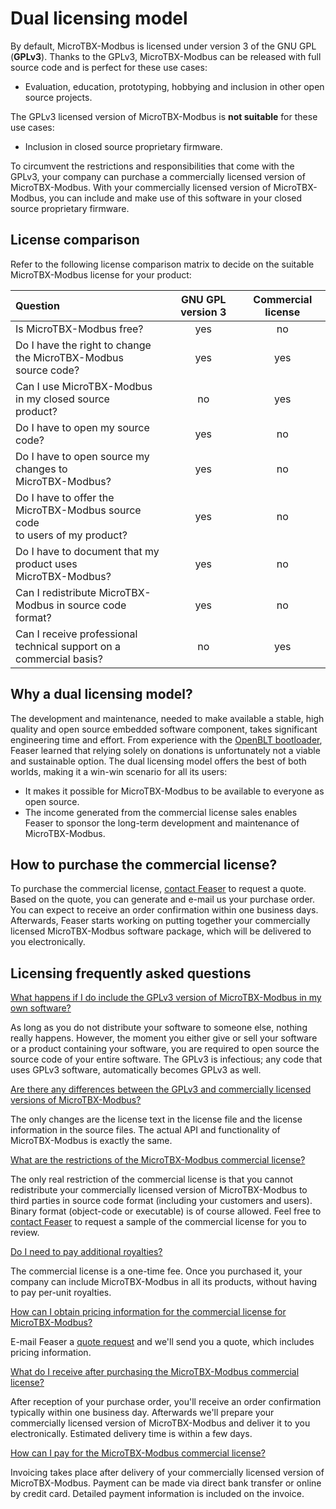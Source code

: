 # Dual licensing model

By default, MicroTBX-Modbus is licensed under version 3 of the GNU GPL (**GPLv3**). Thanks to the GPLv3, MicroTBX-Modbus can be released with full source code and is perfect for these use cases:

* Evaluation, education, prototyping, hobbying and inclusion in other open source projects.

The GPLv3 licensed version of MicroTBX-Modbus is **not suitable** for these use cases:

* Inclusion in closed source proprietary firmware.

To circumvent the restrictions and responsibilities that come with the GPLv3, your company can purchase a commercially licensed version of MicroTBX-Modbus. With your commercially licensed version of MicroTBX-Modbus, you can include and make use of this software in your closed source proprietary firmware.

## License comparison

Refer to the following license comparison matrix to decide on the suitable MicroTBX-Modbus license for your product:

| Question                                                     | GNU GPL version 3 | Commercial license |
| :----------------------------------------------------------- | :---------------: | :----------------: |
| Is MicroTBX-Modbus free?                                     |        yes        |         no         |
| Do I have the right to change the MicroTBX-Modbus<br> source code? |        yes        |        yes         |
| Can I use MicroTBX-Modbus in my closed source<br> product?   |        no         |        yes         |
| Do I have to open my source code?                            |        yes        |         no         |
| Do I have to open source my changes to<br> MicroTBX-Modbus?  |        yes        |         no         |
| Do I have to offer the MicroTBX-Modbus source code<br> to users of my product? |        yes        |         no         |
| Do I have to document that my product uses<br> MicroTBX-Modbus? |        yes        |         no         |
| Can I redistribute MicroTBX-Modbus in source code<br> format? |        yes        |         no         |
| Can I receive professional technical support on a<br> commercial basis? |        no         |        yes         |

## Why a dual licensing model?

The development and maintenance, needed to make available a stable, high quality and open source embedded software component, takes significant engineering time and effort. From experience with the [OpenBLT bootloader](https://github.com/feaser/openblt), Feaser learned that relying solely on donations is unfortunately not a viable and sustainable option. The dual licensing model offers the best of both worlds, making it a win-win scenario for all its users:

* It makes it possible for MicroTBX-Modbus to be available to everyone as open source.
* The income generated from the commercial license sales enables Feaser to sponsor the long-term development and maintenance of MicroTBX-Modbus.

## How to purchase the commercial license?

To purchase the commercial license, [contact Feaser](mailto:sales@feaser.com?subject=Quote%20request%20for%20MicroTBX-Modbus) to request a quote. Based on the quote, you can generate and e-mail us your purchase order. You can expect to receive an order confirmation within one business days. Afterwards, Feaser starts working on putting together your commercially licensed MicroTBX-Modbus software package, which will be delivered to you electronically.

## Licensing frequently asked questions

<u>What happens if I do include the GPLv3 version of MicroTBX-Modbus in my own software?</u>

As long as you do not distribute your software to someone else, nothing really happens. However, the moment you either give or sell your software or a product containing your software, you are required to open source the source code of your entire software. The GPLv3 is infectious; any code that uses GPLv3 software, automatically becomes GPLv3 as well.

<u>Are there any differences between the GPLv3 and commercially licensed versions of MicroTBX-Modbus?</u>

The only changes are the license text in the license file and the license information in the source files. The actual API and functionality of MicroTBX-Modbus is exactly the same.

<u>What are the restrictions of the MicroTBX-Modbus commercial license?</u>

The only real restriction of the commercial license is that you cannot redistribute your commercially licensed version of MicroTBX-Modbus to third parties in source code format (including your customers and users). Binary format (object-code or executable) is of course allowed. Feel free to [contact Feaser](mailto:sales@feaser.com?subject=License%20sample%20request%20for%20MicroTBX-Modbus) to request a sample of the commercial license for you to review.

<u>Do I need to pay additional royalties?</u>

The commercial license is a one-time fee. Once you purchased it, your company can include MicroTBX-Modbus in all its products, without having to pay per-unit royalties. 

<u>How can I obtain pricing information for the commercial license for MicroTBX-Modbus?</u>

E-mail Feaser a [quote request](mailto:sales@feaser.com?subject=Quote%20request%20for%20MicroTBX-Modbus) and we'll send you a quote, which includes pricing information.

<u>What do I receive after purchasing the MicroTBX-Modbus commercial license?</u>

After reception of your purchase order, you'll receive an order confirmation typically within one business day. Afterwards we'll prepare your commercially licensed version of MicroTBX-Modbus and deliver it to you electronically. Estimated delivery time is within a few days.

<u>How can I pay for the MicroTBX-Modbus commercial license?</u>

Invoicing takes place after delivery of your commercially licensed version of MicroTBX-Modbus. Payment can be made via direct bank transfer or online by credit card. Detailed payment information is included on the invoice.
